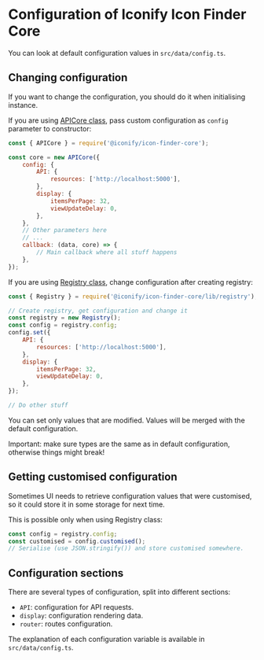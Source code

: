 # Configuration of Iconify Icon Finder Core

You can look at default configuration values in `src/data/config.ts`.

## Changing configuration

If you want to change the configuration, you should do it when initialising instance.

If you are using [APICore class](api-core.md), pass custom configuration as `config` parameter to constructor:

```js
const { APICore } = require('@iconify/icon-finder-core');

const core = new APICore({
	config: {
		API: {
			resources: ['http://localhost:5000'],
		},
		display: {
			itemsPerPage: 32,
			viewUpdateDelay: 0,
		},
	},
	// Other parameters here
	// ...
	callback: (data, core) => {
		// Main callback where all stuff happens
	},
});
```

If you are using [Registry class](registry.md), change configuration after creating registry:

```js
const { Registry } = require('@iconify/icon-finder-core/lib/registry');

// Create registry, get configuration and change it
const registry = new Registry();
const config = registry.config;
config.set({
	API: {
		resources: ['http://localhost:5000'],
	},
	display: {
		itemsPerPage: 32,
		viewUpdateDelay: 0,
	},
});

// Do other stuff
```

You can set only values that are modified. Values will be merged with the default configuration.

Important: make sure types are the same as in default configuration, otherwise things might break!

## Getting customised configuration

Sometimes UI needs to retrieve configuration values that were customised, so it could store it in some storage for next time.

This is possible only when using Registry class:

```js
const config = registry.config;
const customised = config.customised();
// Serialise (use JSON.stringify()) and store customised somewhere.
```

## Configuration sections

There are several types of configuration, split into different sections:

-   `API`: configuration for API requests.
-   `display`: configuration rendering data.
-   `router`: routes configuration.

The explanation of each configuration variable is available in `src/data/config.ts`.
